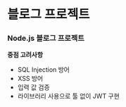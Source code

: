 # 블로그 프로젝트
### Node.js 블로그 프로젝트
**중점 고려사항**
- SQL Injection 방어
- XSS 방어
- 입력 값 검증
- 라이브러리 사용으로 툴 없이 JWT 구현
